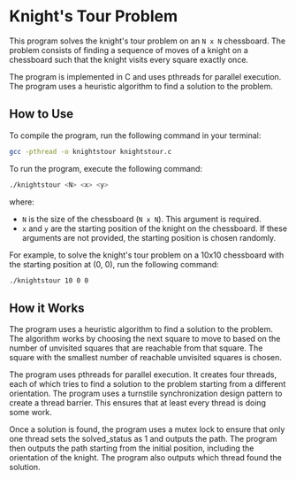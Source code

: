 # Knight's Tour Problem

This program solves the knight's tour problem on an `N x N` chessboard. The problem consists of finding a sequence of moves of a knight on a chessboard such that the knight visits every square exactly once.

The program is implemented in C and uses pthreads for parallel execution. The program uses a heuristic algorithm to find a solution to the problem.

## How to Use

To compile the program, run the following command in your terminal:

```bash
gcc -pthread -o knightstour knightstour.c
```

To run the program, execute the following command:

```bash
./knightstour <N> <x> <y>
```

where:
- `N` is the size of the chessboard (`N x N`). This argument is required.
- `x` and `y` are the starting position of the knight on the chessboard. If these arguments are not provided, the starting position is chosen randomly.

For example, to solve the knight's tour problem on a 10x10 chessboard with the starting position at (0, 0), run the following command:

```bash
./knightstour 10 0 0
```

## How it Works

The program uses a heuristic algorithm to find a solution to the problem. The algorithm works by choosing the next square to move to based on the number of unvisited squares that are reachable from that square. The square with the smallest number of reachable unvisited squares is chosen.

The program uses pthreads for parallel execution. It creates four threads, each of which tries to find a solution to the problem starting from a different orientation. The program uses a turnstile synchronization design pattern to create a thread barrier. This ensures that at least every thread is doing some work.

Once a solution is found, the program uses a mutex lock to ensure that only one thread sets the solved_status as 1 and outputs the path. The program then outputs the path starting from the initial position, including the orientation of the knight. The program also outputs which thread found the solution.
